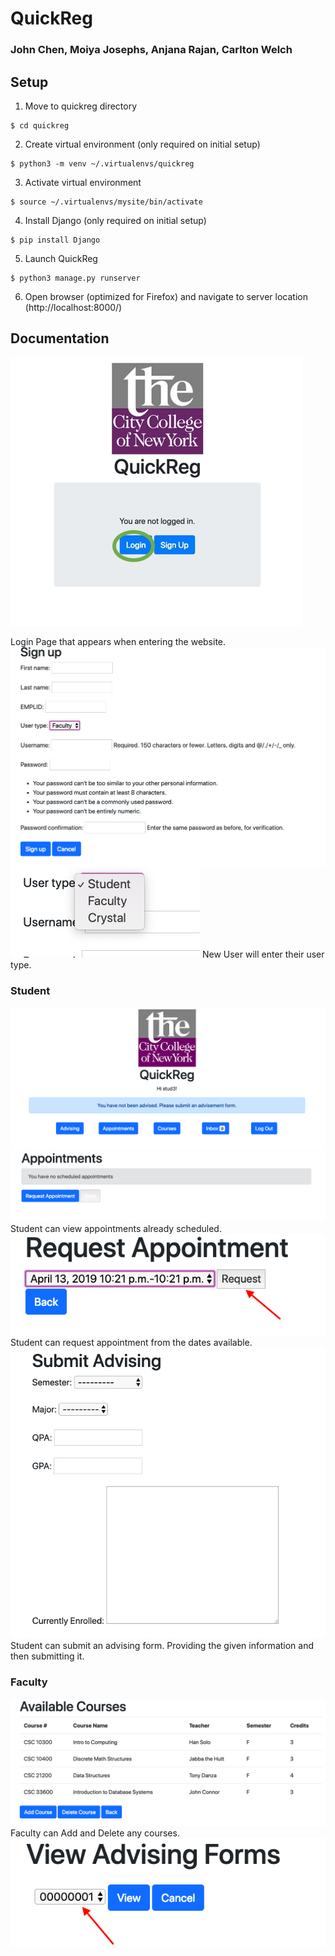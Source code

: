 # QuickReg

### John Chen, Moiya Josephs, Anjana Rajan, Carlton Welch

## Setup

1. Move to quickreg directory
```
$ cd quickreg
```
2. Create virtual environment (only required on initial setup)
```
$ python3 -m venv ~/.virtualenvs/quickreg
```
3. Activate virtual environment
```
$ source ~/.virtualenvs/mysite/bin/activate
```
4. Install Django (only required on initial setup)
```
$ pip install Django
```
5. Launch QuickReg
```
$ python3 manage.py runserver
```
6. Open browser (optimized for Firefox) and navigate to server location (http://localhost:8000/)

## Documentation
![Login](aa2/pics/Login_picture.jpg "Login Page that appears when entering the website.")

Login Page that appears when entering the website.
![Sign Up](aa2/pics/sign_up_pg.png "Sign up page that appears when entering the website.")
![User Types](aa2/pics/user_types.png "User Types")
New User will enter their user type.
### Student
![Student Home](aa2/pics/student_home.png "Student Home")
![Student_appointments](aa2/pics/student_appointments.png "Student Appointment")
Student can view appointments already scheduled.
![Request Appointments](aa2/pics/request_appointments.png "Student Request Appointment")
Student can request appointment from the dates available.
![Advising Form](aa2/pics/advising_form.png "Student Advising Form")
Student can submit an advising form. Providing the given information and then submitting it.





### Faculty

![Request Appointments](aa2/pics/add_del_courses.png "Student Request Appointment")
Faculty can Add and Delete any courses.
![Request Appointments](aa2/pics/faculty_advising.png "Student Request Appointment")

